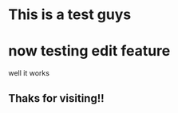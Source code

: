 # This is a test guys 

# now testing edit feature 

well it works 



## Thaks for visiting!!